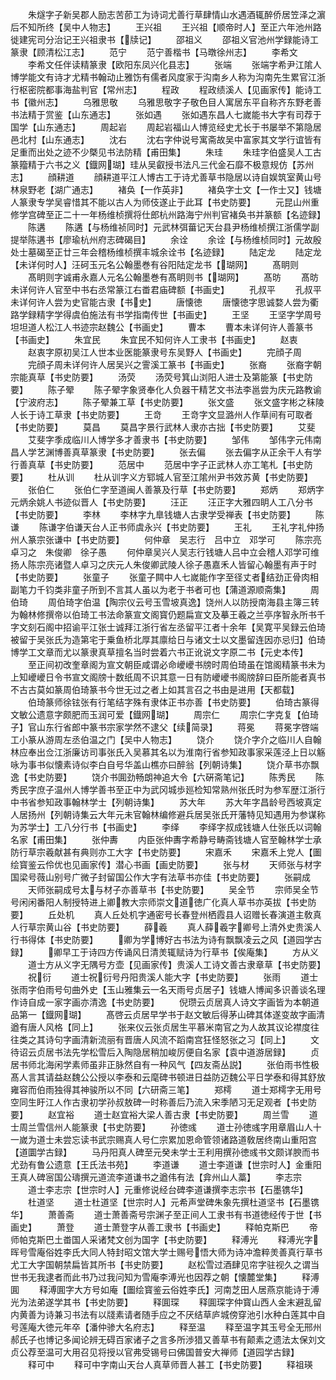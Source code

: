 <!-- { "loadSidebar": true } -->
　　朱燧字子新吴郡人励志苦莭工为诗词尤善行草肆情山水遇酒辄醉侨居笠泽之濵后不知所终【吴中人物志】
　　王兴祖
　　王兴祖【顺帝时人】至正六年池州路徙建宪司分治记王兴祖隶书【牍记】
　　邵祖义
　　邵祖义官池州学録能诗工篆隶【顾清松江志】
　　范宁
　　范宁善楷书【马暾徐州志】
　　李希文
　　李希文任伴读精篆隶【欧阳东凤兴化县志】
　　张端
　　张端字希尹江隂人博学能文有诗才尤精书翰动止雅饬有儒者风度家于沟南乡人称为沟南先生累官江浙行枢密院都事海盐判官【常州志】
　　程政
　　程政绩溪人【见画家传】能诗工书【徽州志】
　　乌雅思敬
　　乌雅思敬字子敬色目人寓居东平自称齐东野老善书法精于赏鉴【山东通志】
　　张如遇
　　张如遇东昌人七嵗能书大字有司荐于国学【山东通志】
　　周起岩
　　周起岩福山人博览经史尤长于书屡举不第隐居邑北村【山东通志】
　　沈右
　　沈右字仲说号寓斋故吴中富家其文学行谊皆有足重而出处之迹不少槩见书法防精【甫田集】
　　朱珪
　　朱珪字伯盛吴人工古篆籀精于六书之义【鐡网瑚】珪从吴叡授书法凡三代金石靡不极意规仿【苏州志】
　　顔耕道
　　顔耕道平江人博古工于诗尤善草书隐居以诗自娱筑室黄山号林泉野老【湖广通志】
　　褚奂【一作英非】
　　褚奂字士文【一作士又】钱塘人篆隶专学吴睿惜其不能以古人为师伎遂止于此耳【书史防要】
　　元昆山州重修学宫碑至正二十一年杨维桢撰将仕郎杭州路海宁州判官褚奂书并篆额【名迹録】
　　陈遘
　　陈遘【与杨维祯同时】元武林弭葘记天台县尹杨维桢撰江浙儒学副提举陈遘书【廖瑜杭州府志碑碣目】
　　余诠
　　余诠【与杨维桢同时】元故殷处士墓碣至正廿三年会稽杨维桢撰丰城余诠书【名迹録】
　　陆定龙
　　陆定龙【未详何时人】汪砢玉元名公翰墨巻有谷阳陆定龙书【瑚网】
　　髙眀则
　　髙眀则字诚甫永嘉人元名公翰墨巻有髙眀则书【瑚网】
　　髙昉
　　髙昉未详何许人官至中书右丞常篆江右畨君庙碑额【书画史】
　　孔叔平
　　孔叔平未详何许人尝为史官能古隶【书史】
　　唐懐徳
　　唐懐徳字思诚婺人尝为衢路学録精字学得虞伯施法有书学指南传世【书画史】
　　王坚
　　王坚字学周号坦坦道人松江人书迹宗赵魏公【书画史】
　　曹本
　　曹本未详何许人善篆书【书画史】
　　朱宜民
　　朱宜民不知何许人工隶书【书画史】
　　赵衷
　　赵衷字原初吴江人世本业医能篆隶号东吴野人【书画史】
　　完顔子周
　　完顔子周未详何许人居吴兴之霅溪工篆书【书画史】
　　张裔
　　张裔字朝宗能真草【书史防要】
　　汤荧
　　汤荧号箕山浏阳人进士及第能篆【书史防要】
　　陈子翚
　　陈子翚字象贤奉化人负器干精艺文书法李邕尝为庆元路教谕【宁波府志】
　　陈子翚兼工草【书史防要】
　　张文盛
　　张文盛字彬之秣陵人长于诗工草隶【书史防要】
　　王竒
　　王竒字文显潞州人作草间有可取者【书史防要】
　　莫昌
　　莫昌字景行武林人隶亦古拙【书史防要】
　　艾斐
　　艾斐字季成临川人博学多才善隶书【书史防要】
　　邹伟
　　邹伟字元伟南昌人学艺渊博善真草篆隶【书史防要】
　　张去偏
　　张去偏字从正余干人有学行善真草【书史防要】
　　范居中
　　范居中字子正武林人亦工笔札【书史防要】
　　杜从训
　　杜从训字义方郓城人官至江隂州尹书效苏黄【书史防要】
　　张伯仁
　　张伯仁字至道闽人善篆及行草【书史防要】
　　郑炳
　　郑炳字元炳余姚人书迹似晋人【书史防要】
　　汪正
　　汪正字大雅四眀人工八分书【书史防要】
　　李林
　　李林字九臯钱塘人古隶学受禅表【书史防要】
　　陈谦
　　陈谦字伯谦天台人正书师虞永兴【书史防要】
　　王礼
　　王礼字礼仲扬州人篆宗张谦中【书史防要】
　　何仲章　吴志行　吕中立　邓学可
　　陈宗亮　卓习之　朱俊卿　徐子愚
　　何仲章吴兴人吴志行钱塘人吕中立会稽人邓学可维扬人陈宗亮诸暨人卓习之庆元人朱俊卿武陵人徐子愚嘉禾人皆留心翰墨有声于时【书史防要】
　　张童子
　　张童子闗中人七嵗能作字至径丈者结劲正骨肉相副笔力千钧类非童子所到不言其人虽以为老于书者可也【蒲道源顺斋集】
　　周伯琦
　　周伯琦字伯温【陶宗仪云号玉雪坡真逸】饶州人以防授南海县主簿三转为翰林修撰帝以伯琦工书法命篆宣文阁寳仍题扁宣文及摹王羲之兰亭序智永所书千字文刻石阁中招谕平江张士诚拜江浙行省左丞留平江者十余年【吴寛平吴録云伯琦被留于吴张氏为造第宅于乗鱼桥北厚其廪给日与诸文士以文墨留连因亦忌归】伯琦博学工文章而尤以篆隶真草擅名当时尝着六书正讹说文字原二书【元史本传】
　　至正间初改奎章阁为宣文朝臣咸谓必命巙巙书牓时周伯琦虽在馆阁精篆书未为上知巙巙日令书宣文阁牓十数纸周不识其意一日有防巙巙书阁牓辞曰臣所能者真书不古古莫如篆周伯琦篆书今世无过之者上如其言召之书由是进用【天都载】
　　伯琦篆师徐铉张有行笔结字殊有隶体正书亦善【书史防要】
　　伯琦古篆得文敏公遗意字颇肥而玉润可爱【鐡网瑚】
　　周宗仁
　　周宗仁字克复【伯琦子】官山东行省郎中篆书宗家学然不逮父【续简录】
　　蒋冕
　　蒋冕字啓端工小篆从游周左丞伯温之门【吴中人物志】
　　饶介
　　饶介字介之临川人自翰林应奉出佥江浙廉访司事张氏入吴慕其名以为淮南行省参知政事家采莲泾上日以觞咏为事书似懐素诗似李白自号华盖山樵亦曰醉翁【列朝诗集】
　　饶介草书亦飘逸【书史防要】
　　饶介书圎劲畅朗神追大令【六硏斋笔记】
　　陈秀民
　　陈秀民字庶子温州人博学善书至正中为武冈城歩廵检知常熟州张氏时为参军歴江浙行中书省参知政事翰林学士【列朝诗集】
　　苏大年
　　苏大年字昌龄号西坡真定人居扬州【列朝诗集云大年元未官翰林编修避兵居吴张氏开藩特见知遇用为参谋称为苏学士】工八分行书【书画史】
　　李绎
　　李绎字叔成钱塘人仕张氏以词翰名家【甫田集】
　　张仲夀
　　内臣张仲夀字希静号畴斋钱塘人官至翰林学士承防行草宗羲献甚有典则亦工大字【书史防要】
　　宋嘉禾
　　宋嘉禾上党人【圗绘寳鉴云伶优也见画家传】潜心书画【画史防要】
　　张与材
　　天师张与材字国梁号薇山别号广微子封留国公作大字有法草书亦佳【书史防要】
　　张嗣成
　　天师张嗣成号太与材子亦善草书【书史防要】
　　吴全节
　　宗师吴全节号闲闲番阳人制授特进上卿教大宗师崇文道徳广化真人草书亦英拔【书史防要】
　　丘处机
　　真人丘处机字通密号长春登州栖霞县人诏赠长春演道主敎真人行草宗黄山谷【书史防要】
　　薛羲
　　真人薛羲字卿号上清外史贵溪人行书得体【书史防要】
　　卿为学博好古书法为诗有飘飘凌云之风【道园学古録】
　　卿早工于诗四方传诵风日清羙辄赋诗为行草书【俟庵集】
　　方从义
　　道士方从义字无隅号方壶【见画家传】贵溪人工诗文善古隶章草【书史防要】
　　祝衍
　　道士祝衍号丹阳贵溪人能大字【书史防要】
　　张雨
　　道士张雨字伯雨号句曲外史【玉山雅集云一名天雨号贞居子】钱塘人博闻多识善谈名理作诗自成一家字画亦清逸【书史防要】
　　倪瓒云贞居真人诗文字画皆为本朝道品第一【鐡网瑚】
　　髙啓云贞居早学书于赵文敏后得茅山碑其体遂变故字画清遒有唐人风格【同上】
　　张来仪云张贞居生平慕米南官之为人故其议论襟度往往类之其诗句字画清新流丽有晋唐人风流不蹈南宫狂怪怒张之习【同上】
　　文待诏云贞居书法先学松雪后入陶隐居稍加峻厉便自名家【袁中道游居録】
　　贞居书师北海闲学素师虽非正脉然自有一种风气【四友斋丛説】
　　张伯雨书性极髙人言其请益赵魏公公授以李泰和云麾碑书顿进日益防迈魏公平日学泰和得其舒放雍容而伯雨独得其神骏所以不同【六研斋三笔】
　　郑樗
　　道士郑樗字无用号空同生盱江人作古隶初学孙叔敖碑一时称善后乃流入宋季陋习无足观者【书史防要】
　　赵宜裕
　　道士赵宜裕大梁人善古隶【书史防要】
　　周兰雪
　　道士周兰雪信州人能篆隶【书史防要】
　　孙徳彧
　　道士孙徳彧字用章眉山人十一嵗为道士未尝忘读书武宗赐真人号仁宗累加恩命管领诸路道敎居终南山重阳宫【道圜学古録】
　　马丹阳真人碑至元癸未学士王利用撰孙徳彧书文颇详腴而书尤劲有鲁公遗意【王氏法书苑】
　　李道谦
　　道士李道谦【世宗时人】金重阳王真人碑宻国公璹撰元道流李道谦书之遒伟有法【弇州山人藁】
　　李志宗
　　道士李志宗【世宗时人】元重修说经台碑李道谦撰李志宗书【石墨镌华】
　　杜道坚
　　道士杜道坚【世宗时人】元希声堂碑朱象先撰杜道坚书【石墨镌华】
　　萧善斋
　　道士萧善斋号宗渊子至正间人工隶书有书道徳经传于世【书画史】
　　萧登
　　道士萧登字从善工隶书【书画史】
　　释帕克斯巴
　　帝师帕克斯巴土畨国人采诸梵文创为国字【书史防要】
　　释溥光
　　释溥光字晖号雪庵俗姓李氏大同人特封昭文馆大学士赐号悟大师为诗冲澹粹羙善真行草书尤工大字国朝禁扁皆其所书【书史防要】
　　赵松雪过酒肆见帘字驻视久之谓当世书无我逮者而此书乃过我问知为雪庵李溥光也因荐之朝【懐麓堂集】
　　释溥圎
　　释溥圎字大方号如庵【圗绘寳鉴云俗姓李氏】河南芝田人居燕京能诗于溥光为法弟遂学其书【书史防要】
　　释圎琛
　　释圎琛字仲寳山西人金末避乱留内黄善为诗兼习书法有以牋素请者随手应之不厌结草庐城傍穿池引水种白莲其中自号莲庵大徳元年卒【潘仲骖大名府志】
　　释至温
　　释至温字其玉号全无邢州郝氏子也博记多闻论辨无碍百家诸子之言多所渉猎又善草书有颠素之遗法太保刘文贞公荐至温可大用召见将授以官弗受锡号曰佛国普安大禅师【道园学古録】
　　释可中
　　释可中字南山天台人真草师晋人甚工【书史防要】
　　释祖瑛
